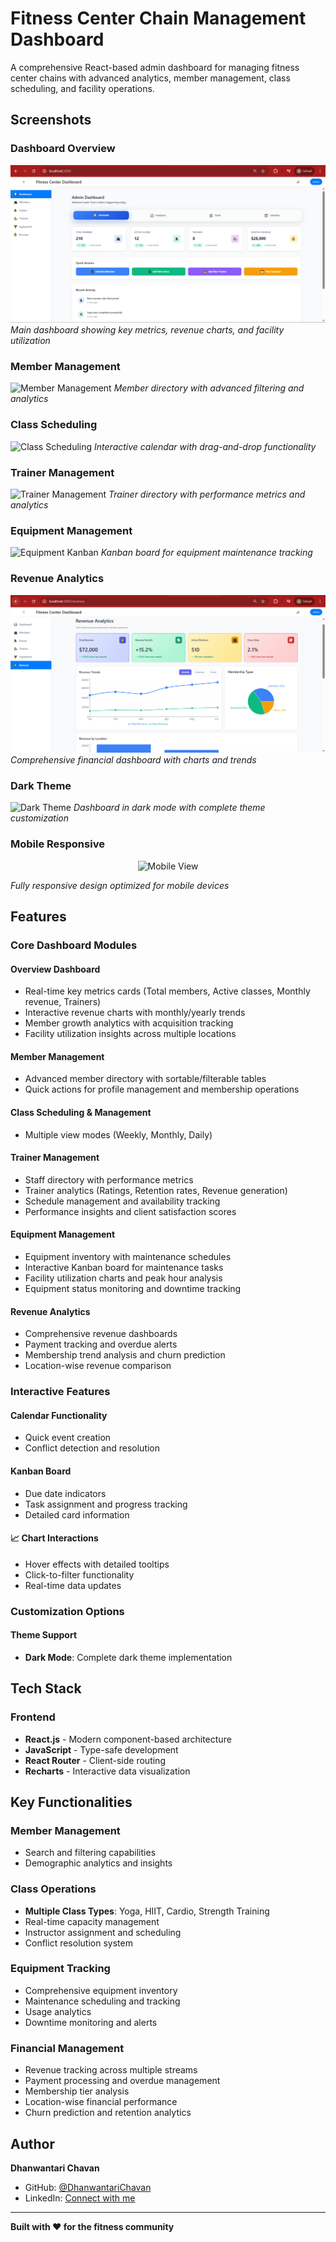 #  Fitness Center Chain Management Dashboard

A comprehensive React-based admin dashboard for managing fitness center chains with advanced analytics, member management, class scheduling, and facility operations.

##  Screenshots

### Dashboard Overview
![Dashboard Overview](./screenshots/dashboard-overview.png)
*Main dashboard showing key metrics, revenue charts, and facility utilization*

### Member Management
![Member Management](./screenshots/member-management.png)
*Member directory with advanced filtering and analytics*

### Class Scheduling
![Class Scheduling](./screenshots/class-scheduling.png)
*Interactive calendar with drag-and-drop functionality*

### Trainer Management
![Trainer Management](./screenshots/trainer-management.png)
*Trainer directory with performance metrics and analytics*

### Equipment Management
![Equipment Kanban](./screenshots/equipment-kanban.png)
*Kanban board for equipment maintenance tracking*

### Revenue Analytics
![Revenue Analytics](./screenshots/revenue-analytics.png)
*Comprehensive financial dashboard with charts and trends*

### Dark Theme
![Dark Theme](./screenshots/dark-theme.png)
*Dashboard in dark mode with complete theme customization*

### Mobile Responsive
<div align="center">
  <img src="./screenshots/mobile-view.png" alt="Mobile View" width="300">
</div>

*Fully responsive design optimized for mobile devices*

##  Features

###  Core Dashboard Modules

####  **Overview Dashboard**
- Real-time key metrics cards (Total members, Active classes, Monthly revenue, Trainers)
- Interactive revenue charts with monthly/yearly trends
- Member growth analytics with acquisition tracking
- Facility utilization insights across multiple locations

####  **Member Management**
- Advanced member directory with sortable/filterable tables
- Quick actions for profile management and membership operations

####  **Class Scheduling & Management**
- Multiple view modes (Weekly, Monthly, Daily)

####  **Trainer Management**
- Staff directory with performance metrics
- Trainer analytics (Ratings, Retention rates, Revenue generation)
- Schedule management and availability tracking
- Performance insights and client satisfaction scores

####  **Equipment Management**
- Equipment inventory with maintenance schedules
- Interactive Kanban board for maintenance tasks
- Facility utilization charts and peak hour analysis
- Equipment status monitoring and downtime tracking

####  **Revenue Analytics**
- Comprehensive revenue dashboards
- Payment tracking and overdue alerts
- Membership trend analysis and churn prediction
- Location-wise revenue comparison

### Interactive Features

####  **Calendar Functionality**
- Quick event creation
- Conflict detection and resolution

####  **Kanban Board**
- Due date indicators
- Task assignment and progress tracking
- Detailed card information

#### 📈 **Chart Interactions**
- Hover effects with detailed tooltips
- Click-to-filter functionality
- Real-time data updates

###  Customization Options

####  **Theme Support**
- **Dark Mode**: Complete dark theme implementation

##  Tech Stack

### Frontend
- **React.js** - Modern component-based architecture
- **JavaScript** - Type-safe development
- **React Router** - Client-side routing
- **Recharts** - Interactive data visualization

##  Key Functionalities

### Member Management
- Search and filtering capabilities
- Demographic analytics and insights

### Class Operations
- **Multiple Class Types**: Yoga, HIIT, Cardio, Strength Training
- Real-time capacity management
- Instructor assignment and scheduling
- Conflict resolution system

### Equipment Tracking
- Comprehensive equipment inventory
- Maintenance scheduling and tracking
- Usage analytics
- Downtime monitoring and alerts

### Financial Management
- Revenue tracking across multiple streams
- Payment processing and overdue management
- Membership tier analysis
- Location-wise financial performance
- Churn prediction and retention analytics

##  Author

**Dhanwantari Chavan**
- GitHub: [@DhanwantariChavan](https://github.com/DhanwantariChavan)
- LinkedIn: [Connect with me](https://www.linkedin.com/in/dhanwantari-chavan-2a7473212/)

---

**Built with ❤️ for the fitness community**
